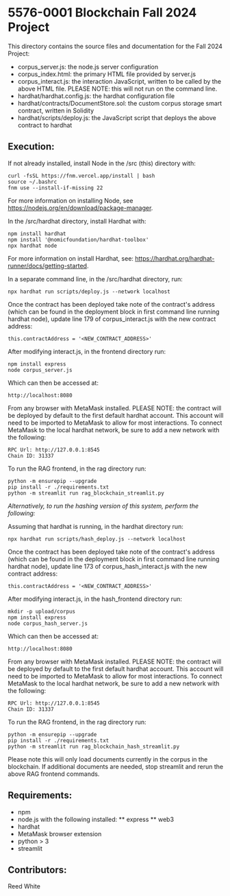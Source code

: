 # 5576-0001 Blockchain Fall 2024 Project

This directory contains the source files and documentation for the Fall 2024 Project:

* corpus_server.js: the node.js server configuration
* corpus_index.html: the primary HTML file provided by server.js
* corpus_interact.js: the interaction JavaScript, written to be called by the above HTML file.  PLEASE NOTE: this will not run on the command line.
* hardhat/hardhat.config.js: the hardhat configuration file
* hardhat/contracts/DocumentStore.sol: the custom corpus storage smart contract, written in Solidity
* hardhat/scripts/deploy.js: the JavaScript script that deploys the above contract to hardhat

## Execution:

If not already installed, install Node in the /src (this) directory with:

```
curl -fsSL https://fnm.vercel.app/install | bash
source ~/.bashrc
fnm use --install-if-missing 22
```

For more information on installing Node, see https://nodejs.org/en/download/package-manager.

In the /src/hardhat directory, install Hardhat with:

```
npm install hardhat
npm install '@nomicfoundation/hardhat-toolbox'
npx hardhat node
```

For more information on install Hardhat, see: https://hardhat.org/hardhat-runner/docs/getting-started.

In a separate command line, in the /src/hardhat directory, run:

```
npx hardhat run scripts/deploy.js --network localhost
```

Once the contract has been deployed take note of the contract's address (which can be found in the deployment block in first command line running hardhat node), update line 179 of corpus_interact.js with the new contract address:

```
this.contractAddress = '<NEW_CONTRACT_ADDRESS>'
```

After modifying interact.js, in the frontend directory run:

```
npm install express
node corpus_server.js
```

Which can then be accessed at:

```
http://localhost:8080
```

From any browser with MetaMask installed. PLEASE NOTE: the contract will be deployed by default to the first default hardhat account. This account will need to be imported to MetaMask to allow for most interactions.  To connect MetaMask to the local hardhat network, be sure to add a new network with the following:

```
RPC Url: http://127.0.0.1:8545
Chain ID: 31337
```

To run the RAG frontend, in the rag directory run:

```
python -m ensurepip --upgrade
pip install -r ./requirements.txt
python -m streamlit run rag_blockchain_streamlit.py
```

*Alternatively, to run the hashing version of this system, perform the following:*

Assuming that hardhat is running, in the hardhat directory run:

```
npx hardhat run scripts/hash_deploy.js --network localhost
```

Once the contract has been deployed take note of the contract's address (which can be found in the deployment block in first command line running hardhat node), update line 173 of corpus_hash_interact.js with the new contract address:

```
this.contractAddress = '<NEW_CONTRACT_ADDRESS>'
```

After modifying interact.js, in the hash_frontend directory run:

```
mkdir -p upload/corpus
npm install express
node corpus_hash_server.js
```

Which can then be accessed at:

```
http://localhost:8080
```

From any browser with MetaMask installed. PLEASE NOTE: the contract will be deployed by default to the first default hardhat account. This account will need to be imported to MetaMask to allow for most interactions.  To connect MetaMask to the local hardhat network, be sure to add a new network with the following:

```
RPC Url: http://127.0.0.1:8545
Chain ID: 31337
```

To run the RAG frontend, in the rag directory run:

```
python -m ensurepip --upgrade
pip install -r ./requirements.txt
python -m streamlit run rag_blockchain_hash_streamlit.py
```

Please note this will only load documents currently in the corpus in the blockchain. If additional documents are needed, stop streamlit and rerun the above RAG frontend commands.

## Requirements:

* npm
* node.js with the following installed:
** express
** web3
* hardhat
* MetaMask browser extension
* python > 3
* streamlit


## Contributors:

Reed White
